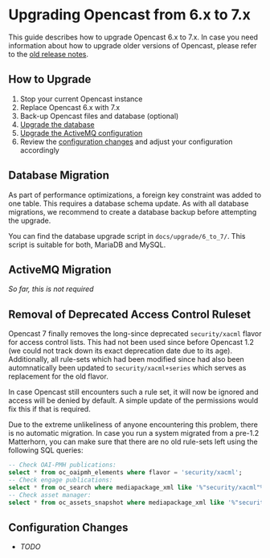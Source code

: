 Upgrading Opencast from 6.x to 7.x
==================================

This guide describes how to upgrade Opencast 6.x to 7.x. In case you need information about how to upgrade older
versions of Opencast, please refer to the [old release notes](https://docs.opencast.org).

How to Upgrade
--------------

1. Stop your current Opencast instance
2. Replace Opencast 6.x with 7.x
3. Back-up Opencast files and database (optional)
4. [Upgrade the database](#database-migration)
5. [Upgrade the ActiveMQ configuration](#activemq-migration)
6. Review the [configuration changes](#configuration-changes) and adjust your configuration accordingly


Database Migration
------------------

As part of performance optimizations, a foreign key constraint was added to one table. This requires a database schema
update. As with all database migrations, we recommend to create a database backup before attempting the upgrade.

You can find the database upgrade script in `docs/upgrade/6_to_7/`. This script is suitable for both, MariaDB and
MySQL.


ActiveMQ Migration
------------------

*So far, this is not required*


Removal of Deprecated Access Control Ruleset
--------------------------------------------

Opencast 7 finally removes the long-since deprecated `security/xacml` flavor for access control lists. This had not been
used since before Opencast 1.2 (we could not track down its exact deprecation date due to its age). Additionally, all
rule-sets which had been modified since had also been automnatically been updated to `security/xacml+series` which
serves as replacement for the old flavor.

In case Opencast still encounters such a rule set, it will now be ignored and access will be denied by default. A simple
update of the permissions would fix this if that is required.

Due to the extreme unlikeliness of anyone encountering this problem, there is no automatic migration. In case you run a
system migrated from a pre-1.2 Matterhorn, you can make sure that there are no old rule-sets left using the following
SQL queries:

```sql
-- Check OAI-PMH publications:
select * from oc_oaipmh_elements where flavor = 'security/xacml';
-- Check engage publications:
select * from oc_search where mediapackage_xml like '%"security/xacml"%';
-- Check asset manager:
select * from oc_assets_snapshot where mediapackage_xml like '%"security/xacml"%';
```



Configuration Changes
---------------------

- *TODO*
